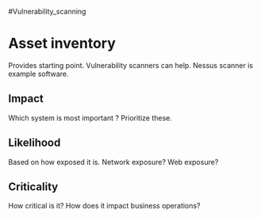 #Vulnerability_scanning 

# Asset inventory
Provides starting point. Vulnerability scanners can help. Nessus scanner is example software.

## Impact
Which system is most important ? Prioritize these.

## Likelihood
Based on how exposed it is. Network exposure? Web exposure?

## Criticality
How critical is it? How does it impact business operations?
